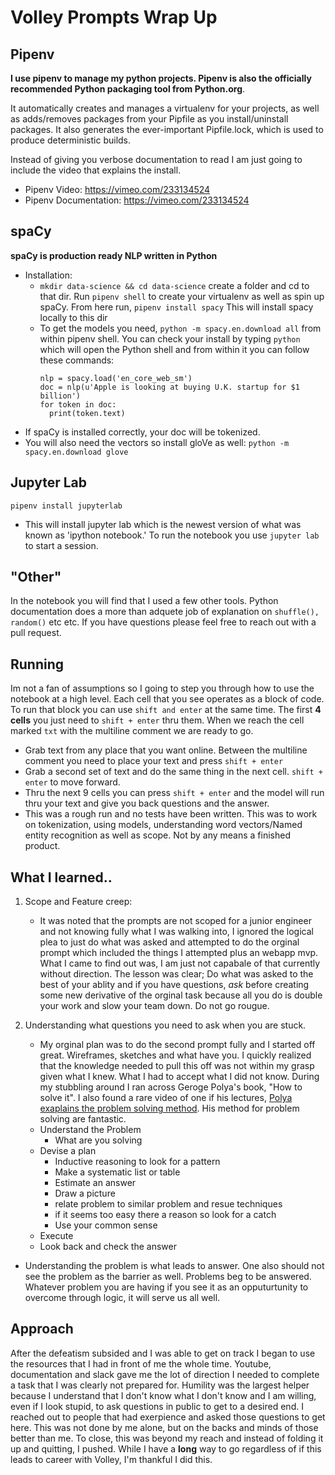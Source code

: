 # Volley Prompts Wrap Up

## Pipenv

**I use pipenv to manage my python projects. Pipenv is also the officially recommended Python packaging tool from Python.org**.

It automatically creates and manages a virtualenv for your projects, as well as adds/removes packages from your Pipfile as you install/uninstall packages. It also generates the ever-important Pipfile.lock, which is used to produce deterministic builds.

Instead of giving you verbose documentation to read I am just going to include the video that explains the install.

- Pipenv Video: https://vimeo.com/233134524
- Pipenv Documentation: https://vimeo.com/233134524

## spaCy

**spaCy is production ready NLP written in Python**

- Installation:
  - `mkdir data-science && cd data-science` create a folder and cd to that dir. Run `pipenv shell` to create your virtualenv as well as spin up spaCy. From here run, `pipenv install spacy` This will install spacy locally to this dir
  - To get the models you need, `python -m spacy.en.download all` from within pipenv shell. You can check your install by typing `python` which will open the Python shell and from within it you can follow these commands:
    ```
    nlp = spacy.load('en_core_web_sm')
    doc = nlp(u'Apple is looking at buying U.K. startup for $1 billion')
    for token in doc:
      print(token.text)
    ```
- If spaCy is installed correctly, your doc will be tokenized.
- You will also need the vectors so install gloVe as well: `python -m spacy.en.download glove`

## Jupyter Lab

`pipenv install jupyterlab`

- This will install jupyter lab which is the newest version of what was known as 'ipython notebook.' To run the notebook you use `jupyter lab` to start a session.

## "Other"

In the notebook you will find that I used a few other tools. Python documentation does a more than adquete job of explanation on `shuffle(), random()` etc etc. If you have questions please feel free to reach out with a pull request.

## Running

Im not a fan of assumptions so I going to step you through how to use the notebook at a high level. Each cell that you see operates as a block of code. To run that block you can use `shift and enter` at the same time. The first **4 cells** you just need to `shift + enter` thru them. When we reach the cell marked `txt` with the multiline comment we are ready to go.

- Grab text from any place that you want online. Between the multiline comment you need to place your text and press `shift + enter`
- Grab a second set of text and do the same thing in the next cell. `shift + enter` to move forward.
- Thru the next 9 cells you can press `shift + enter` and the model will run thru your text and give you back questions and the answer.
- This was a rough run and no tests have been written. This was to work on tokenization, using models, understanding word vectors/Named entity recognition as well as scope. Not by any means a finished product.

## What I learned..

1. Scope and Feature creep:

   - It was noted that the prompts are not scoped for a junior engineer and not knowing fully what I was walking into, I ignored the logical plea to just do what was asked and attempted to do the orginal prompt which included the things I attempted plus an webapp mvp. What I came to find out was, I am just not capabale of that currently without direction. The lesson was clear; Do what was asked to the best of your ablity and if you have questions, _ask_ before creating some new derivative of the orginal task because all you do is double your work and slow your team down. Do not go rougue.

2. Understanding what questions you need to ask when you are stuck.
   - My orginal plan was to do the second prompt fully and I started off great. Wireframes, sketches and what have you. I quickly realized that the knowledge needed to pull this off was not within my grasp given what I knew. What I had to accept what I did not know. During my stubbling around I ran across Geroge Polya's book, "How to solve it". I also found a rare video of one if his lectures, [Polya exaplains the problem solving method](https://www.youtube.com/watch?v=h0gbw-Ur_do). His method for problem solving are fantastic.
   - Understand the Problem
     - What are you solving
   - Devise a plan
     - Inductive reasoning to look for a pattern
     - Make a systematic list or table
     - Estimate an answer
     - Draw a picture
     - relate problem to similar problem and resue techniques
     - if it seems too easy there a reason so look for a catch
     - Use your common sense
   - Execute
   - Look back and check the answer

- Understanding the problem is what leads to answer. One also should not see the problem as the barrier as well. Problems beg to be answered. Whatever problem you are having if you see it as an opputurtunity to overcome through logic, it will serve us all well.

## Approach

After the defeatism subsided and I was able to get on track I began to use the resources that I had in front of me the whole time. Youtube, documentation and slack gave me the lot of direction I needed to complete a task that I was clearly not prepared for. Humility was the largest helper because I understand that I don't know what I don't know and I am willing, even if I look stupid, to ask questions in public to get to a desired end. I reached out to people that had exerpience and asked those questions to get here. This was not done by me alone, but on the backs and minds of those better than me. To close, this was beyond my reach and instead of folding it up and quitting, I pushed. While I have a **long** way to go regardless of if this leads to career with Volley, I'm thankful I did this.
